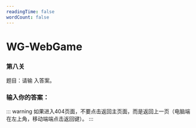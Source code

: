 ```yaml
---
readingTime: false
wordCount: false
---
```

# WG-WebGame
### 第八关

题目：请输 入答案。<br>

### 输入你的答案：

<WGwgc></WGwgc>

::: warning
如果进入404页面，不要点击返回主页面，而是返回上一页（电脑端在左上角，移动端端点击返回键）。
:::
